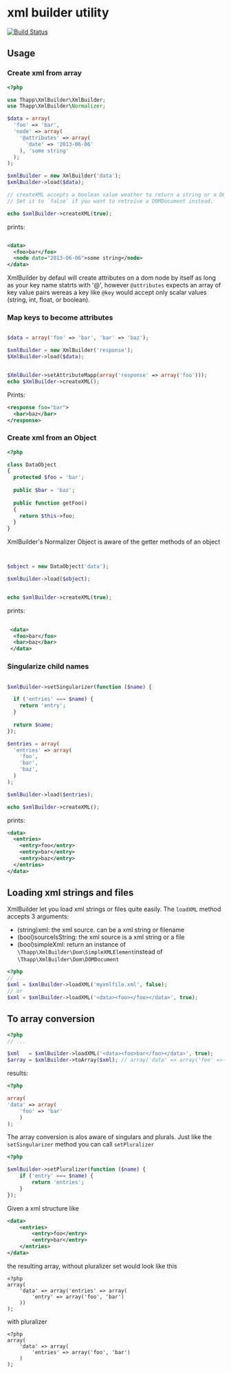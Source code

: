 xml builder utility
==========

[![Build Status](https://travis-ci.org/iwyg/xmlbuilder.png?branch=master)](https://travis-ci.org/iwyg/xmlbuilder)



## Usage

### Create xml from array

```php
<?php

use Thapp\XmlBuilder\XmlBuilder;
use Thapp\XmlBuilder\Normalizer;

$data = array(
  'foo' => 'bar',
  'node' => array(
    '@attributes' => array(
      'date' => '2013-06-06'
    ), 'some string'
  );
);

$xmlBuilder = new XmlBuilder('data');
$xmlBuilder->load($data);

// createXML accepts a boolean value weather to return a string or a DOMDocument
// Set it to `false` if you want to retreive a DOMDocument instead.

echo $xmlBuilder->createXML(true); 

```
prints:

```xml

<data>
  <foo>bar</foo>
  <node date="2013-06-06">some string</node>
</data>

```

XmlBuilder by defaul will create attributes on a dom node by itself as long as your key name statrts with '@', 
however `@attributes` expects an array of key value pairs wereas a key like `@key` would accept only scalar values (string, int, float, or boolean). 

### Map keys to become attributes

```php

$data = array('foo' => 'bar', 'bar' => 'baz');

$xmlBuilder = new XmlBuilder('response');
$XmlBuilder->load($data);


$XmlBuilder->setAttributeMapp(array('response' => array('foo')));
echo $XmlBuilder->createXML();
```

Prints: 

```xml
<response foo="bar">
  <bar>baz</bar>
</response>
```


### Create xml from an Object

```php
<?php

class DataObject
{
  protected $foo = 'bar';
  
  public $bar = 'baz';
  
  public function getFoo()
  {
    return $this->foo;
  }
}
```
XmlBuilder's Normalizer Object is aware of the getter methods of an object

```php


$object = new DataObject('data');

$xmlBuilder->load($object);


echo $xmlBuilder->createXML(true);


```

prints:

```xml
 
 <data>
  <foo>bar</foo>
  <bar>baz</bar>
 </data>
```

### Singularize child names

```php

$xmlBuilder->setSingularizer(function ($name) {

  if ('entries' === $name) {
    return 'entry';
  }
  
  return $name;
});

$entries = array(
  'entries' => array(
    'foo',
    'bar',
    'baz',
  )
);

$xmlBuilder->load($entries);

echo $xmlBuilder->createXML();

````

prints: 

```xml
<data>
  <entries>
    <entry>foo</entry>
    <entry>bar</entry>
    <entry>baz</entry>
  </entries>
</data>
```


## Loading xml strings and files

XmlBuilder let you load xml strings or files quite easily. The `loadXML` method
accepts 3 arguments: 

 - (string)xml: the xml source. can be a xml string or filename
 - (bool)sourceIsString: the xml source is a xml string or a file 
 - (bool)simpleXml: return an instance of
   `\Thapp\XmlBuilder\Dom\SimpleXMLElement`instead of
   `\Thapp\XmlBuilder\Dom\DOMDocument` 

```php
<?php
// ...
$xml = $xmlBuilder->loadXML('myxmlfile.xml', false);
// or
$xml = $xmlBuilder->loadXML('<data><foo></foo></data>', true);
```

## To array conversion

```php
<?php
// ...

$xml   = $xmlBuilder->loadXML('<data><foo>bar</foo></data>', true);
$array = $xmlBuilder->toArray($xml); // array('data' => array('foo' => 'bar')); 

```

results:

```php
<?php

array(
'data' => array(
	'foo' => 'bar'
	)
); 

```

The array conversion is alos aware of singulars and plurals. Just like the
`setSingularizer` method you can call `setPluralizer`

```php
<?php

$xmlBuilder->setPluralizer(function ($name) {
	if ('entry' === $name) {
		return 'entries';
	}
}); 

```
Given a xml structure like

```xml
<data>
	<entries>
		<entry>foo</entry>
		<entry>bar</entry>
	</entries>
</data>
```

the resulting array, without pluralizer set would look like this

```
<?php
array(
	'data' => array('entries' => array(
		'entry' => array('foo', 'bar')
	))
);
```

with pluralizer

```
<?php
array(
	'data' => array(
		'entries' => array('foo', 'bar')
	)
);
```
